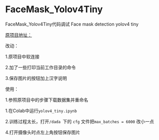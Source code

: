 # FaceMask_Yolov4Tiny
FaceMask_Yolov4Tiny代码调试
Face mask detection yolov4 tiny

[原项目地址：](https://github.com/FlowxD/FaceMask_Yolov4Tiny)

改动：

1.原项目中软连接

2.加了一些打印当前工作目录的命令

3.保存图片的按钮加上汉字说明

使用：

1.参照原项目中的步骤下载数据集并重命名

1.在Colab中运行`yolov4_tiny.ipynb`

2.训练过程太长，打开`/dada `下的 `cfg` 文件把`max_batches = 6000` 改小一点

4.打开摄像头时点左上角按钮保存图片
